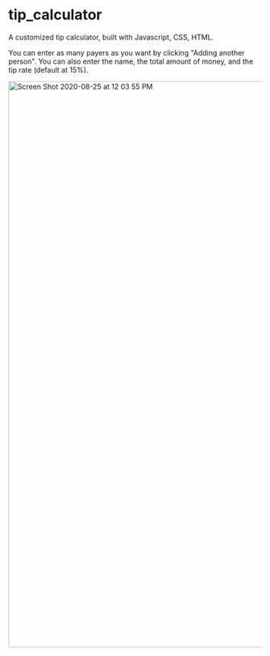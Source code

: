 # tip_calculator
A customized tip calculator, built with Javascript, CSS, HTML.

You can enter as many payers as you want by clicking "Adding another person". You can also enter the name, the total amount of money, and the tip rate (default at 15%). 

<img width="1124" alt="Screen Shot 2020-08-25 at 12 03 55 PM" src="https://user-images.githubusercontent.com/54921286/91216812-670ee380-e6cb-11ea-99e9-a6ca32e9ab19.png">
